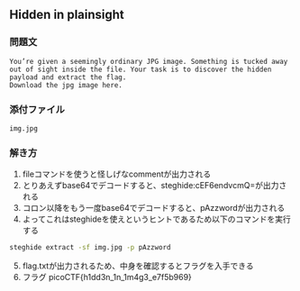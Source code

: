 ## Hidden in plainsight
### 問題文
```
You’re given a seemingly ordinary JPG image. Something is tucked away out of sight inside the file. Your task is to discover the hidden payload and extract the flag.
Download the jpg image here.
```
### 添付ファイル
`img.jpg`
### 解き方
1. fileコマンドを使うと怪しげなcommentが出力される
2. とりあえずbase64でデコードすると、steghide:cEF6endvcmQ=が出力される
3. コロン以降をもう一度base64でデコードすると、pAzzwordが出力される
4. よってこれはsteghideを使えというヒントであるため以下のコマンドを実行する
```bash
steghide extract -sf img.jpg -p pAzzword
```
5. flag.txtが出力されるため、中身を確認するとフラグを入手できる
6. フラグ picoCTF{h1dd3n_1n_1m4g3_e7f5b969}